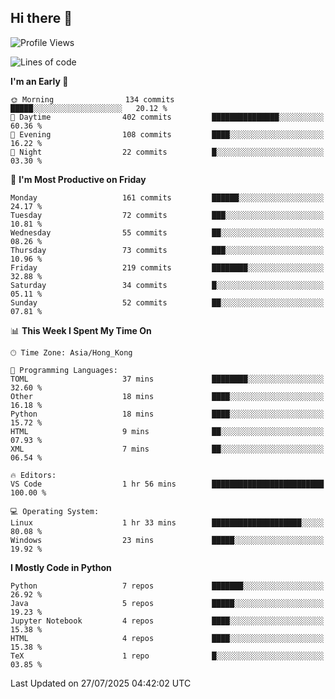 ## Hi there 👋

<!--
**gessiegulugulu/gessiegulugulu** is a ✨ _special_ ✨ repository because its `README.md` (this file) appears on your GitHub profile.

Here are some ideas to get you started:

- 🔭 I’m currently working on ...
- 🌱 I’m currently learning ...
- 👯 I’m looking to collaborate on ...
- 🤔 I’m looking for help with ...
- 💬 Ask me about ...
- 📫 How to reach me: ...
- 😄 Pronouns: ...
- ⚡ Fun fact: ...
-->

<!--START_SECTION:waka-->
![Profile Views](http://img.shields.io/badge/Profile%20Views-0-blue)

![Lines of code](https://img.shields.io/badge/From%20Hello%20World%20I%27ve%20Written-3.6%20million%20lines%20of%20code-blue)

**I'm an Early 🐤** 

```text
🌞 Morning                134 commits         █████░░░░░░░░░░░░░░░░░░░░   20.12 % 
🌆 Daytime                402 commits         ███████████████░░░░░░░░░░   60.36 % 
🌃 Evening                108 commits         ████░░░░░░░░░░░░░░░░░░░░░   16.22 % 
🌙 Night                  22 commits          █░░░░░░░░░░░░░░░░░░░░░░░░   03.30 % 
```
📅 **I'm Most Productive on Friday** 

```text
Monday                   161 commits         ██████░░░░░░░░░░░░░░░░░░░   24.17 % 
Tuesday                  72 commits          ███░░░░░░░░░░░░░░░░░░░░░░   10.81 % 
Wednesday                55 commits          ██░░░░░░░░░░░░░░░░░░░░░░░   08.26 % 
Thursday                 73 commits          ███░░░░░░░░░░░░░░░░░░░░░░   10.96 % 
Friday                   219 commits         ████████░░░░░░░░░░░░░░░░░   32.88 % 
Saturday                 34 commits          █░░░░░░░░░░░░░░░░░░░░░░░░   05.11 % 
Sunday                   52 commits          ██░░░░░░░░░░░░░░░░░░░░░░░   07.81 % 
```


📊 **This Week I Spent My Time On** 

```text
🕑︎ Time Zone: Asia/Hong_Kong

💬 Programming Languages: 
TOML                     37 mins             ████████░░░░░░░░░░░░░░░░░   32.60 % 
Other                    18 mins             ████░░░░░░░░░░░░░░░░░░░░░   16.18 % 
Python                   18 mins             ████░░░░░░░░░░░░░░░░░░░░░   15.72 % 
HTML                     9 mins              ██░░░░░░░░░░░░░░░░░░░░░░░   07.93 % 
XML                      7 mins              ██░░░░░░░░░░░░░░░░░░░░░░░   06.54 % 

🔥 Editors: 
VS Code                  1 hr 56 mins        █████████████████████████   100.00 % 

💻 Operating System: 
Linux                    1 hr 33 mins        ████████████████████░░░░░   80.08 % 
Windows                  23 mins             █████░░░░░░░░░░░░░░░░░░░░   19.92 % 
```

**I Mostly Code in Python** 

```text
Python                   7 repos             ███████░░░░░░░░░░░░░░░░░░   26.92 % 
Java                     5 repos             █████░░░░░░░░░░░░░░░░░░░░   19.23 % 
Jupyter Notebook         4 repos             ████░░░░░░░░░░░░░░░░░░░░░   15.38 % 
HTML                     4 repos             ████░░░░░░░░░░░░░░░░░░░░░   15.38 % 
TeX                      1 repo              █░░░░░░░░░░░░░░░░░░░░░░░░   03.85 % 
```




 Last Updated on 27/07/2025 04:42:02 UTC
<!--END_SECTION:waka-->
